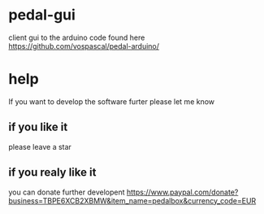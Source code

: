 # pedal-gui
client gui to the arduino code found here https://github.com/vospascal/pedal-arduino/

# help
If you want to develop the software furter please let me know

## if you like it
please leave a star

## if you realy like it
you can donate further developent https://www.paypal.com/donate?business=TBPE6XCB2XBMW&item_name=pedalbox&currency_code=EUR
